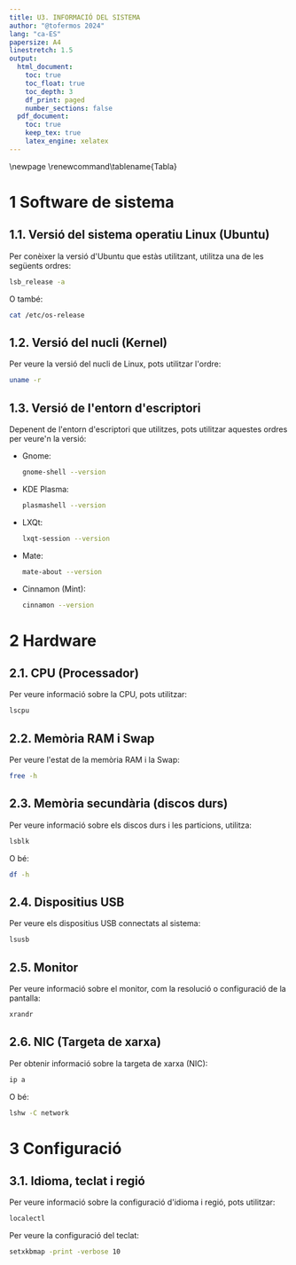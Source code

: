 ```yaml
---
title: U3. INFORMACIÓ DEL SISTEMA
author: "@tofermos 2024"
lang: "ca-ES"
papersize: A4
linestretch: 1.5
output:
  html_document:
    toc: true
    toc_float: true
    toc_depth: 3
    df_print: paged
    number_sections: false
  pdf_document:
    toc: true
    keep_tex: true
    latex_engine: xelatex
---
```


\newpage
\renewcommand\tablename{Tabla}

# 1 Software de sistema

## 1.1. Versió del sistema operatiu Linux (Ubuntu)

Per conèixer la versió d'Ubuntu que estàs utilitzant, utilitza una de les següents ordres:

```bash
lsb_release -a
```

O també:

```bash
cat /etc/os-release
```

## 1.2. Versió del nucli (Kernel)
Per veure la versió del nucli de Linux, pots utilitzar l'ordre:

```bash
uname -r
```

## 1.3. Versió de l'entorn d'escriptori
Depenent de l'entorn d'escriptori que utilitzes, pots utilitzar aquestes ordres per veure'n la versió:

- Gnome:
  ```bash
  gnome-shell --version
  ```
- KDE Plasma:
  ```bash
  plasmashell --version
  ```
- LXQt:
  ```bash
  lxqt-session --version
  ```
- Mate:
  ```bash
  mate-about --version
  ```
- Cinnamon (Mint):
  ```bash
  cinnamon --version
  ```

# 2 Hardware

## 2.1. CPU (Processador)
Per veure informació sobre la CPU, pots utilitzar:

```bash
lscpu
```

## 2.2. Memòria RAM i Swap
Per veure l'estat de la memòria RAM i la Swap:

```bash
free -h
```

## 2.3. Memòria secundària (discos durs)
Per veure informació sobre els discos durs i les particions, utilitza:

```bash
lsblk
```

O bé:

```bash
df -h
```

## 2.4. Dispositius USB
Per veure els dispositius USB connectats al sistema:

```bash
lsusb
```

## 2.5. Monitor
Per veure informació sobre el monitor, com la resolució o configuració de la pantalla:

```bash
xrandr
```

## 2.6. NIC (Targeta de xarxa)
Per obtenir informació sobre la targeta de xarxa (NIC):

```bash
ip a
```

O bé:

```bash
lshw -C network
```

# 3 Configuració

## 3.1. Idioma, teclat i regió
Per veure informació sobre la configuració d'idioma i regió, pots utilitzar:

```bash
localectl
```

Per veure la configuració del teclat:

```bash
setxkbmap -print -verbose 10
```

